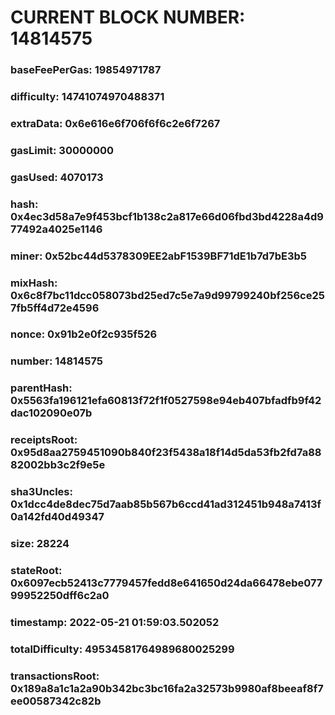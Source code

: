 # CURRENT BLOCK NUMBER: 14814575

### baseFeePerGas: 19854971787
### difficulty: 14741074970488371
### extraData: 0x6e616e6f706f6f6c2e6f7267
### gasLimit: 30000000
### gasUsed: 4070173
### hash: 0x4ec3d58a7e9f453bcf1b138c2a817e66d06fbd3bd4228a4d977492a4025e1146
### miner: 0x52bc44d5378309EE2abF1539BF71dE1b7d7bE3b5
### mixHash: 0x6c8f7bc11dcc058073bd25ed7c5e7a9d99799240bf256ce257fb5ff4d72e4596
### nonce: 0x91b2e0f2c935f526
### number: 14814575
### parentHash: 0x5563fa196121efa60813f72f1f0527598e94eb407bfadfb9f42dac102090e07b
### receiptsRoot: 0x95d8aa2759451090b840f23f5438a18f14d5da53fb2fd7a8882002bb3c2f9e5e
### sha3Uncles: 0x1dcc4de8dec75d7aab85b567b6ccd41ad312451b948a7413f0a142fd40d49347
### size: 28224
### stateRoot: 0x6097ecb52413c7779457fedd8e641650d24da66478ebe07799952250dff6c2a0
### timestamp: 2022-05-21 01:59:03.502052
### totalDifficulty: 49534581764989680025299
### transactionsRoot: 0x189a8a1c1a2a90b342bc3bc16fa2a32573b9980af8beeaf8f7ee00587342c82b
